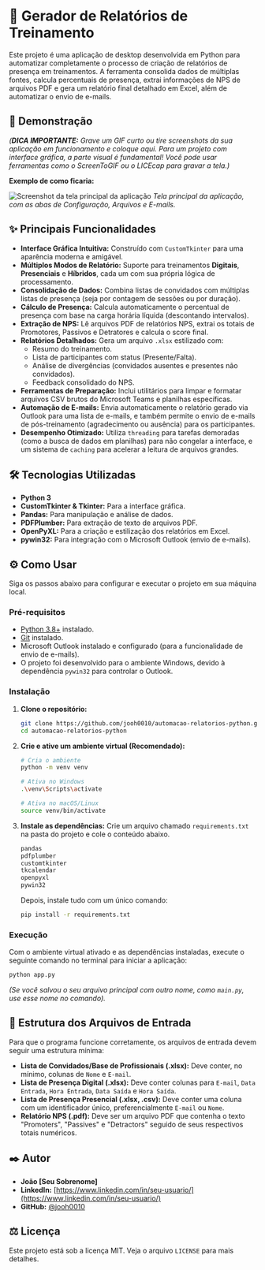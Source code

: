 # 🚀 Gerador de Relatórios de Treinamento

Este projeto é uma aplicação de desktop desenvolvida em Python para automatizar completamente o processo de criação de relatórios de presença em treinamentos. A ferramenta consolida dados de múltiplas fontes, calcula percentuais de presença, extrai informações de NPS de arquivos PDF e gera um relatório final detalhado em Excel, além de automatizar o envio de e-mails.

## 📸 Demonstração

*(**DICA IMPORTANTE:** Grave um GIF curto ou tire screenshots da sua aplicação em funcionamento e coloque aqui. Para um projeto com interface gráfica, a parte visual é fundamental! Você pode usar ferramentas como o ScreenToGIF ou o LICEcap para gravar a tela.)*

**Exemplo de como ficaria:**

![Screenshot da tela principal da aplicação](caminho/para/sua/imagem.png)
*Tela principal da aplicação, com as abas de Configuração, Arquivos e E-mails.*

## ✨ Principais Funcionalidades

-   **Interface Gráfica Intuitiva:** Construído com `CustomTkinter` para uma aparência moderna e amigável.
-   **Múltiplos Modos de Relatório:** Suporte para treinamentos **Digitais**, **Presenciais** e **Híbridos**, cada um com sua própria lógica de processamento.
-   **Consolidação de Dados:** Combina listas de convidados com múltiplas listas de presença (seja por contagem de sessões ou por duração).
-   **Cálculo de Presença:** Calcula automaticamente o percentual de presença com base na carga horária líquida (descontando intervalos).
-   **Extração de NPS:** Lê arquivos PDF de relatórios NPS, extrai os totais de Promotores, Passivos e Detratores e calcula o score final.
-   **Relatórios Detalhados:** Gera um arquivo `.xlsx` estilizado com:
    -   Resumo do treinamento.
    -   Lista de participantes com status (Presente/Falta).
    -   Análise de divergências (convidados ausentes e presentes não convidados).
    -   Feedback consolidado do NPS.
-   **Ferramentas de Preparação:** Inclui utilitários para limpar e formatar arquivos CSV brutos do Microsoft Teams e planilhas específicas.
-   **Automação de E-mails:** Envia automaticamente o relatório gerado via Outlook para uma lista de e-mails, e também permite o envio de e-mails de pós-treinamento (agradecimento ou ausência) para os participantes.
-   **Desempenho Otimizado:** Utiliza `threading` para tarefas demoradas (como a busca de dados em planilhas) para não congelar a interface, e um sistema de `caching` para acelerar a leitura de arquivos grandes.

## 🛠️ Tecnologias Utilizadas

-   **Python 3**
-   **CustomTkinter & Tkinter:** Para a interface gráfica.
-   **Pandas:** Para manipulação e análise de dados.
-   **PDFPlumber:** Para extração de texto de arquivos PDF.
-   **OpenPyXL:** Para a criação e estilização dos relatórios em Excel.
-   **pywin32:** Para integração com o Microsoft Outlook (envio de e-mails).

## ⚙️ Como Usar

Siga os passos abaixo para configurar e executar o projeto em sua máquina local.

### Pré-requisitos

-   [Python 3.8+](https://www.python.org/downloads/) instalado.
-   [Git](https://git-scm.com/) instalado.
-   Microsoft Outlook instalado e configurado (para a funcionalidade de envio de e-mails).
-   O projeto foi desenvolvido para o ambiente Windows, devido à dependência `pywin32` para controlar o Outlook.

### Instalação

1.  **Clone o repositório:**
    ```bash
    git clone https://github.com/jooh0010/automacao-relatorios-python.git
    cd automacao-relatorios-python
    ```

2.  **Crie e ative um ambiente virtual (Recomendado):**
    ```bash
    # Cria o ambiente
    python -m venv venv

    # Ativa no Windows
    .\venv\Scripts\activate

    # Ativa no macOS/Linux
    source venv/bin/activate
    ```

3.  **Instale as dependências:**
    Crie um arquivo chamado `requirements.txt` na pasta do projeto e cole o conteúdo abaixo.

    ```txt
    pandas
    pdfplumber
    customtkinter
    tkcalendar
    openpyxl
    pywin32
    ```
    Depois, instale tudo com um único comando:
    ```bash
    pip install -r requirements.txt
    ```

### Execução

Com o ambiente virtual ativado e as dependências instaladas, execute o seguinte comando no terminal para iniciar a aplicação:

```bash
python app.py 
```
*(Se você salvou o seu arquivo principal com outro nome, como `main.py`, use esse nome no comando).*

## 📄 Estrutura dos Arquivos de Entrada

Para que o programa funcione corretamente, os arquivos de entrada devem seguir uma estrutura mínima:

-   **Lista de Convidados/Base de Profissionais (.xlsx):** Deve conter, no mínimo, colunas de `Nome` e `E-mail`.
-   **Lista de Presença Digital (.xlsx):** Deve conter colunas para `E-mail`, `Data Entrada`, `Hora Entrada`, `Data Saída` e `Hora Saída`.
-   **Lista de Presença Presencial (.xlsx, .csv):** Deve conter uma coluna com um identificador único, preferencialmente `E-mail` ou `Nome`.
-   **Relatório NPS (.pdf):** Deve ser um arquivo PDF que contenha o texto "Promoters", "Passives" e "Detractors" seguido de seus respectivos totais numéricos.

## ✒️ Autor

-   **João [Seu Sobrenome]**
-   **LinkedIn:** [https://www.linkedin.com/in/seu-usuario/](https://www.linkedin.com/in/seu-usuario/)
-   **GitHub:** [@jooh0010](https://github.com/jooh0010)

## ⚖️ Licença

Este projeto está sob a licença MIT. Veja o arquivo `LICENSE` para mais detalhes.

